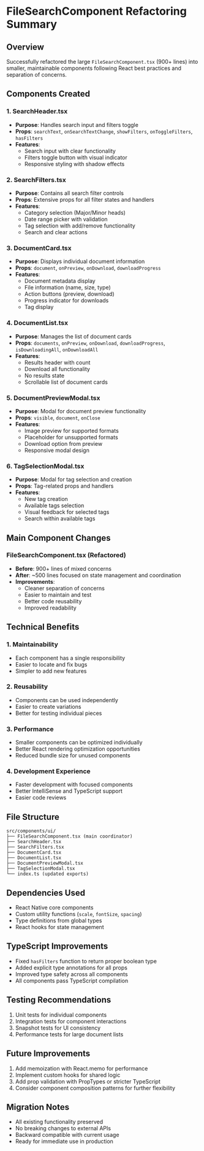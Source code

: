 # FileSearchComponent Refactoring Summary

## Overview

Successfully refactored the large `FileSearchComponent.tsx` (900+ lines) into smaller, maintainable components following React best practices and separation of concerns.

## Components Created

### 1. SearchHeader.tsx

- **Purpose**: Handles search input and filters toggle
- **Props**: `searchText`, `onSearchTextChange`, `showFilters`, `onToggleFilters`, `hasFilters`
- **Features**:
  - Search input with clear functionality
  - Filters toggle button with visual indicator
  - Responsive styling with shadow effects

### 2. SearchFilters.tsx

- **Purpose**: Contains all search filter controls
- **Props**: Extensive props for all filter states and handlers
- **Features**:
  - Category selection (Major/Minor heads)
  - Date range picker with validation
  - Tag selection with add/remove functionality
  - Search and clear actions

### 3. DocumentCard.tsx

- **Purpose**: Displays individual document information
- **Props**: `document`, `onPreview`, `onDownload`, `downloadProgress`
- **Features**:
  - Document metadata display
  - File information (name, size, type)
  - Action buttons (preview, download)
  - Progress indicator for downloads
  - Tag display

### 4. DocumentList.tsx

- **Purpose**: Manages the list of document cards
- **Props**: `documents`, `onPreview`, `onDownload`, `downloadProgress`, `isDownloadingAll`, `onDownloadAll`
- **Features**:
  - Results header with count
  - Download all functionality
  - No results state
  - Scrollable list of document cards

### 5. DocumentPreviewModal.tsx

- **Purpose**: Modal for document preview functionality
- **Props**: `visible`, `document`, `onClose`
- **Features**:
  - Image preview for supported formats
  - Placeholder for unsupported formats
  - Download option from preview
  - Responsive modal design

### 6. TagSelectionModal.tsx

- **Purpose**: Modal for tag selection and creation
- **Props**: Tag-related props and handlers
- **Features**:
  - New tag creation
  - Available tags selection
  - Visual feedback for selected tags
  - Search within available tags

## Main Component Changes

### FileSearchComponent.tsx (Refactored)

- **Before**: 900+ lines of mixed concerns
- **After**: ~500 lines focused on state management and coordination
- **Improvements**:
  - Cleaner separation of concerns
  - Easier to maintain and test
  - Better code reusability
  - Improved readability

## Technical Benefits

### 1. Maintainability

- Each component has a single responsibility
- Easier to locate and fix bugs
- Simpler to add new features

### 2. Reusability

- Components can be used independently
- Easier to create variations
- Better for testing individual pieces

### 3. Performance

- Smaller components can be optimized individually
- Better React rendering optimization opportunities
- Reduced bundle size for unused components

### 4. Development Experience

- Faster development with focused components
- Better IntelliSense and TypeScript support
- Easier code reviews

## File Structure

```
src/components/ui/
├── FileSearchComponent.tsx (main coordinator)
├── SearchHeader.tsx
├── SearchFilters.tsx
├── DocumentCard.tsx
├── DocumentList.tsx
├── DocumentPreviewModal.tsx
├── TagSelectionModal.tsx
└── index.ts (updated exports)
```

## Dependencies Used

- React Native core components
- Custom utility functions (`scale`, `fontSize`, `spacing`)
- Type definitions from global types
- React hooks for state management

## TypeScript Improvements

- Fixed `hasFilters` function to return proper boolean type
- Added explicit type annotations for all props
- Improved type safety across all components
- All components pass TypeScript compilation

## Testing Recommendations

1. Unit tests for individual components
2. Integration tests for component interactions
3. Snapshot tests for UI consistency
4. Performance tests for large document lists

## Future Improvements

1. Add memoization with React.memo for performance
2. Implement custom hooks for shared logic
3. Add prop validation with PropTypes or stricter TypeScript
4. Consider component composition patterns for further flexibility

## Migration Notes

- All existing functionality preserved
- No breaking changes to external APIs
- Backward compatible with current usage
- Ready for immediate use in production
